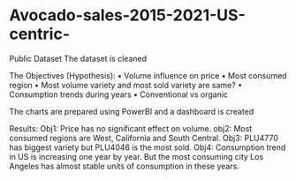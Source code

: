 # Avocado-sales-2015-2021-US-centric-

Public Dataset
The dataset is cleaned

The Objectives (Hypothesis):
•	Volume influence on price
•	Most consumed region
•	Most volume variety and most sold variety are same?
•	Consumption trends during years
•	Conventional vs organic

The charts are prepared using PowerBI and a dashboard is created


Results:
Obj1: Price has no significant effect on volume.
obj2: Most consumed regions are West, California and South Central.
Obj3: PLU4770 has biggest variety but PLU4046 is the most sold.
Obj4: Consumption trend in US is increasing one year by year. But the most consuming city Los Angeles has almost stable units of consumption in these years.


